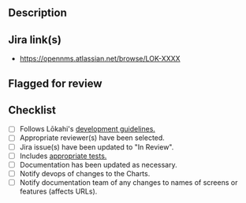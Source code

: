 ## Description
<!-- Describe this Pull Request, what it changes, and why it's necessary. -->

## Jira link(s)
- https://opennms.atlassian.net/browse/LOK-XXXX

## Flagged for review
<!-- Flag things as "needs a close look" for reviewers, if necessary. Include as much detail as possible (line numbers, concerns, and so on). -->

## Checklist
* [ ] Follows Lōkahi's [development guidelines.](https://github.com/OpenNMS-Cloud/lokahi/wiki/Development-Guidelines)
* [ ] Appropriate reviewer(s) have been selected.
* [ ] Jira issue(s) have been updated to "In Review".
* [ ] Includes [appropriate tests.](https://github.com/OpenNMS-Cloud/lokahi/wiki/Test-Strategy)
* [ ] Documentation has been updated as necessary.
* [ ] Notify devops of changes to the Charts.
* [ ] Notify documentation team of any changes to names of screens or features (affects URLs).
